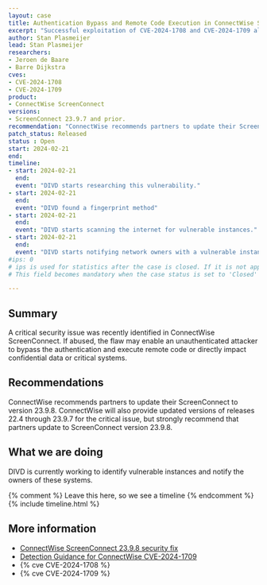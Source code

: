 ```yaml
---
layout: case
title: Authentication Bypass and Remote Code Execution in ConnectWise ScreenConnect
excerpt: "Successful exploitation of CVE-2024-1708 and CVE-2024-1709 allows an unauthenticated attacker to bypass the authentication and execute remote code or directly impact confidential data or critical systems."
author: Stan Plasmeijer
lead: Stan Plasmeijer
researchers:
- Jeroen de Baare
- Barre Dijkstra
cves:
- CVE-2024-1708
- CVE-2024-1709
product: 
- ConnectWise ScreenConnect
versions: 
- ScreenConnect 23.9.7 and prior.
recommendation: "ConnectWise recommends partners to update their ScreenConnect to version 23.9.8."
patch_status: Released
status : Open
start: 2024-02-21
end: 
timeline:
- start: 2024-02-21
  end:
  event: "DIVD starts researching this vulnerability."
- start: 2024-02-21
  end:
  event: "DIVD found a fingerprint method"
- start: 2024-02-21
  end:
  event: "DIVD starts scanning the internet for vulnerable instances."
- start: 2024-02-21
  end:
  event: "DIVD starts notifying network owners with a vulnerable instance in their network."
#ips: 0
# ips is used for statistics after the case is closed. If it is not applicable, you can set IPs to n/a (e.g. stolen credentials)
# This field becomes mandatory when the case status is set to 'Closed'

---
```

## Summary

A critical security issue was recently identified in ConnectWise ScreenConnect. If abused, the flaw may enable an unauthenticated attacker to bypass the authentication and execute remote code or directly impact confidential data or critical systems.

## Recommendations

ConnectWise recommends partners to update their ScreenConnect to version 23.9.8. ConnectWise will also provide updated versions of releases 22.4 through 23.9.7 for the critical issue, but strongly recommend that partners update to ScreenConnect version 23.9.8. 

## What we are doing

DIVD is currently working to identify vulnerable instances and notify the owners of these systems. 

{% comment %}  Leave this here, so we see a timeline {% endcomment %}
{% include timeline.html %}

## More information
* [ConnectWise ScreenConnect 23.9.8 security fix](https://www.connectwise.com/company/trust/security-bulletins/connectwise-screenconnect-23.9.8)
* [Detection Guidance for ConnectWise CVE-2024-1709](https://www.huntress.com/blog/detection-guidance-for-connectwise-cwe-288-2)
* {% cve CVE-2024-1708 %}
* {% cve CVE-2024-1709 %}